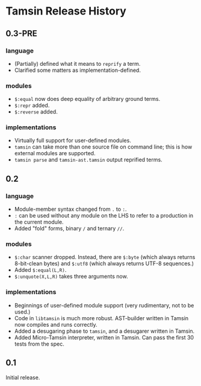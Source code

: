 Tamsin Release History
======================

0.3-PRE
-------

### language ###

*   (Partially) defined what it means to `reprify` a term.
*   Clarified some matters as implementation-defined.

### modules ###

*   `$:equal` now does deep equality of arbitrary ground terms.
*   `$:repr` added.
*   `$:reverse` added.

### implementations ###

*   Virtually full support for user-defined modules.
*   `tamsin` can take more than one source file on command line; this
    is how external modules are supported.
*   `tamsin parse` and `tamsin-ast.tamsin` output reprified terms.

0.2
---

### language ###

*   Module-member syntax changed from `.` to `:`.
*   `:` can be used without any module on the LHS to refer to a production
    in the current module.
*   Added "fold" forms, binary `/` and ternary `//`.

### modules ###

*   `$:char` scanner dropped.  Instead, there are `$:byte` (which always
    returns 8-bit-clean bytes) and `$:utf8` (which always returns UTF-8
    sequences.)
*   Added `$:equal(L,R)`.
*   `$:unquote(X,L,R)` takes three arguments now.

### implementations ###

*   Beginnings of user-defined module support (very rudimentary, not to be
    used.)
*   Code in `libtamsin` is much more robust.  AST-builder written in Tamsin now
    compiles and runs correctly.
*   Added a desugaring phase to `tamsin`, and a desugarer written in Tamsin.
*   Added Micro-Tamsin interpreter, written in Tamsin.  Can pass the first
    30 tests from the spec.

0.1
---

Initial release.
